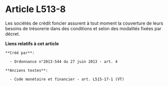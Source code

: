# Article L513-8

Les sociétés de crédit foncier assurent à tout moment la couverture de leurs besoins de trésorerie dans des conditions et
selon des modalités fixées par décret.

**Liens relatifs à cet article**

	**Créé par**:

	  - Ordonnance n°2013-544 du 27 juin 2013 - art. 4

	**Anciens textes**:

	  - Code monétaire et financier - art. L515-17-1 (VT)
